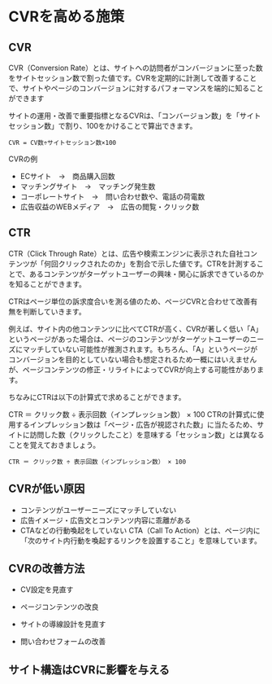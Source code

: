 # CVRを高める施策

## CVR
CVR（Conversion Rate）とは、サイトへの訪問者がコンバージョンに至った数をサイトセッション数で割った値です。CVRを定期的に計測して改善することで、サイトやページのコンバージョンに対するパフォーマンスを端的に知ることができます

サイトの運用・改善で重要指標となるCVRは、「コンバージョン数」を「サイトセッション数」で割り、100をかけることで算出できます。

```
CVR = CV数÷サイトセッション数×100
```

CVRの例

* ECサイト　→　商品購入回数
* マッチングサイト　→　マッチング発生数
* コーポレートサイト　→　問い合わせ数や、電話の荷電数
* 広告収益のWEBメディア　→　広告の閲覧・クリック数

## CTR

CTR（Click Through Rate）とは、広告や検索エンジンに表示された自社コンテンツが「何回クリックされたのか」を割合で示した値です。CTRを計測することで、あるコンテンツがターゲットユーザーの興味・関心に訴求できているのかを知ることができます。

CTRはページ単位の訴求度合いを測る値のため、ページCVRと合わせて改善有無を判断していきます。

例えば、サイト内の他コンテンツに比べてCTRが高く、CVRが著しく低い「A」というページがあった場合は、ページのコンテンツがターゲットユーザーのニーズにマッチしていない可能性が推測されます。もちろん、「A」というページがコンバージョンを目的としていない場合も想定されるため一概にはいえませんが、ページコンテンツの修正・リライトによってCVRが向上する可能性があります。

ちなみにCTRは以下の計算式で求めることができます。

CTR ＝ クリック数 ÷ 表示回数（インプレッション数） × 100
CTRの計算式に使用するインプレッション数は「ページ・広告が視認された数」に当たるため、サイトに訪問した数（クリックしたこと）を意味する「セッション数」とは異なることを覚えておきましょう。

```
CTR ＝ クリック数 ÷ 表示回数（インプレッション数） × 100
```

## CVRが低い原因

* コンテンツがユーザーニーズにマッチしていない
* 広告イメージ・広告文とコンテンツ内容に乖離がある
* CTAなどの行動喚起をしていない
  CTA（Call To Action）とは、ページ内に「次のサイト内行動を喚起するリンクを設置すること」を意味しています。

## CVRの改善方法

* CV設定を見直す

* ページコンテンツの改良
* サイトの導線設計を見直す
* 問い合わせフォームの改善

## サイト構造はCVRに影響を与える

